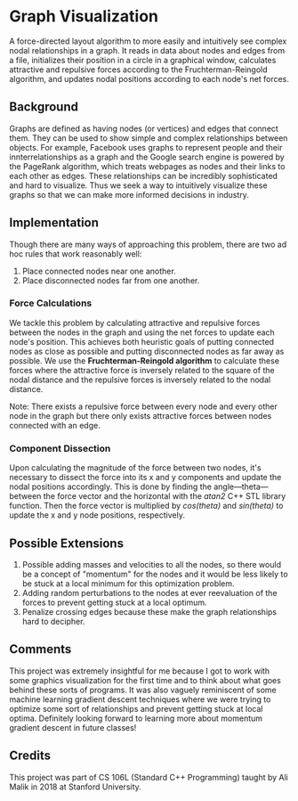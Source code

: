 # Graph Visualization
A force-directed layout algorithm to more easily and intuitively see complex nodal relationships in a graph. It reads in data about nodes and edges from a file, initializes their position in a circle in a graphical window, calculates attractive and repulsive forces according to the Fruchterman-Reingold algorithm, and updates nodal positions according to each node's net forces.

## Background
Graphs are defined as having nodes (or vertices) and edges that connect them. They can be used to show simple and complex relationships between objects. For example, Facebook uses graphs to represent people and their innterrelationships as a graph and the Google search engine is powered by the PageRank algorithm, which treats webpages as nodes and their links to each other as edges. These relationships can be incredibly sophisticated and hard to visualize. Thus we seek a way to intuitively visualize these graphs so that we can make more informed decisions in industry.

## Implementation
Though there are many ways of approaching this problem, there are two ad hoc rules that work reasonably well:
1. Place connected nodes near one another.
2. Place disconnected nodes far from one another.

### Force Calculations
We tackle this problem by calculating attractive and repulsive forces between the nodes in the graph and using the net forces to update each node's position. This achieves both heuristic goals of putting connected nodes as close as possible and putting disconnected nodes as far away as possible. We use the **Fruchterman-Reingold algorithm** to calculate these forces where the attractive force is inversely related to the square of the nodal distance and the repulsive forces is inversely related to the nodal distance.

Note: There exists a repulsive force between every node and every other node in the graph but there only exists attractive forces between nodes connected with an edge.

### Component Dissection
Upon calculating the magnitude of the force between two nodes, it's necessary to dissect the force into its x and y components and update the nodal positions accordingly. This is done by finding the angle—theta—between the force vector and the horizontal with the *atan2* C++ STL library function. Then the force vector is multiplied by *cos(theta)* and *sin(theta)* to update the x and y node positions, respectively.

## Possible Extensions
1. Possible adding masses and velocities to all the nodes, so there would be a concept of "momentum" for the nodes and it would be less likely to be stuck at a local minimum for this optimization problem.
2. Adding random perturbations to the nodes at ever reevaluation of the forces to prevent getting stuck at a local optimum.
3. Penalize crossing edges because these make the graph relationships hard to decipher.

## Comments
This project was extremely insightful for me because I got to work with some graphics visualization for the first time and to think about what goes behind these sorts of programs. It was also vaguely reminiscent of some machine learning gradient descent techniques where we were trying to optimize some sort of relationships and prevent getting stuck at local optima. Definitely looking forward to learning more about momentum gradient descent in future classes!

## Credits
This project was part of CS 106L (Standard C++ Programming) taught by Ali Malik in 2018 at Stanford University.
